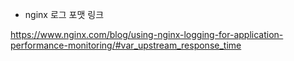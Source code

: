 * nginx 로그 포맷 링크

https://www.nginx.com/blog/using-nginx-logging-for-application-performance-monitoring/#var_upstream_response_time
